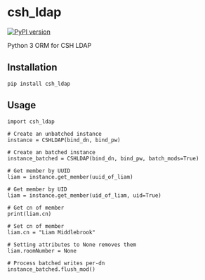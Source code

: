 # csh_ldap

[![PyPI version](https://badge.fury.io/py/csh_ldap.svg)](https://badge.fury.io/py/csh_ldap)

Python 3 ORM for CSH LDAP


## Installation

`pip install csh_ldap`


## Usage

```
import csh_ldap

# Create an unbatched instance
instance = CSHLDAP(bind_dn, bind_pw)

# Create an batched instance
instance_batched = CSHLDAP(bind_dn, bind_pw, batch_mods=True)

# Get member by UUID
liam = instance.get_member(uuid_of_liam)

# Get member by UID
liam = instance.get_member(uid_of_liam, uid=True)

# Get cn of member
print(liam.cn)

# Set cn of member
liam.cn = "Liam Middlebrook"

# Setting attributes to None removes them
liam.roomNumber = None

# Process batched writes per-dn
instance_batched.flush_mod()
```
